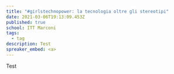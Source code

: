```yaml
---
title: "#girlstechnopower: la tecnologia oltre gli stereotipi"
date: 2021-03-06T19:13:09.453Z
published: true
school: ITT Marconi
tags:
  - tag
description: Test
spreaker_embed: <a>
---
```

Test